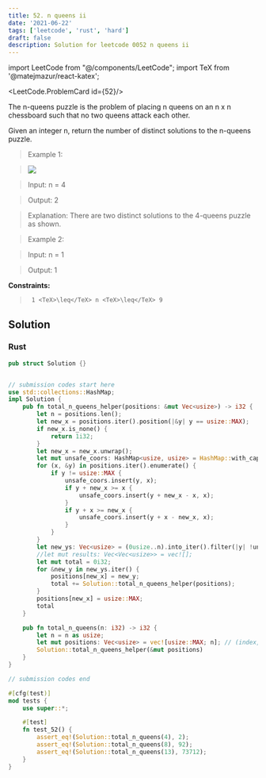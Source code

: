 ```yaml
---
title: 52. n queens ii
date: '2021-06-22'
tags: ['leetcode', 'rust', 'hard']
draft: false
description: Solution for leetcode 0052 n queens ii
---
```

import LeetCode from "@/components/LeetCode";
import TeX from '@matejmazur/react-katex';

<LeetCode.ProblemCard id={52}/>
 

  The n-queens puzzle is the problem of placing n queens on an n x n chessboard such that no two queens attack each other.

  Given an integer n, return the number of distinct solutions to the n-queens puzzle.

   

 >   Example 1:

 >   ![](https://assets.leetcode.com/uploads/2020/11/13/queens.jpg)

 >   Input: n <TeX>=</TeX> 4

 >   Output: 2

 >   Explanation: There are two distinct solutions to the 4-queens puzzle as shown.

  

 >   Example 2:

  

 >   Input: n <TeX>=</TeX> 1

 >   Output: 1

  

   

  **Constraints:**

  

 >   	1 <TeX>\leq</TeX> n <TeX>\leq</TeX> 9


## Solution
### Rust
```rust
pub struct Solution {}


// submission codes start here
use std::collections::HashMap;
impl Solution {
    pub fn total_n_queens_helper(positions: &mut Vec<usize>) -> i32 {
        let n = positions.len();
        let new_x = positions.iter().position(|&y| y == usize::MAX);
        if new_x.is_none() {
            return 1i32;
        }
        let new_x = new_x.unwrap();
        let mut unsafe_coors: HashMap<usize, usize> = HashMap::with_capacity(n);
        for (x, &y) in positions.iter().enumerate() {
            if y != usize::MAX {
                unsafe_coors.insert(y, x);
                if y + new_x >= x {
                    unsafe_coors.insert(y + new_x - x, x);
                }
                if y + x >= new_x {
                    unsafe_coors.insert(y + x - new_x, x);
                }
            }
        }
        let new_ys: Vec<usize> = (0usize..n).into_iter().filter(|y| !unsafe_coors.contains_key(y)).collect();
        //let mut results: Vec<Vec<usize>> = vec![];
        let mut total = 0i32;
        for &new_y in new_ys.iter() {
            positions[new_x] = new_y;
            total += Solution::total_n_queens_helper(positions);
        }
        positions[new_x] = usize::MAX;
        total
    }

    pub fn total_n_queens(n: i32) -> i32 {
        let n = n as usize;
        let mut positions: Vec<usize> = vec![usize::MAX; n]; // (index, positions[index]) is a queen position.         //let mut board: Vec<Vec<bool>> = vec![vec![false; n]; n];
        Solution::total_n_queens_helper(&mut positions)
    }
}

// submission codes end

#[cfg(test)]
mod tests {
    use super::*;

    #[test]
    fn test_52() {
        assert_eq!(Solution::total_n_queens(4), 2);
        assert_eq!(Solution::total_n_queens(8), 92);
        assert_eq!(Solution::total_n_queens(13), 73712);
    }
}

```
